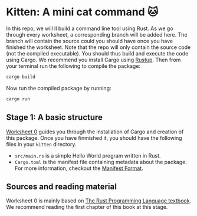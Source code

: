 # Kitten: A mini cat command 🐱

In this repo, we will ll build a command line tool using Rust.
As we go through every worksheet, a corresponding branch will be added here.
The branch will contain the source could you should have once you have finished the worksheet.
Note that the repo will only contain the source code (not the compiled executable).
You should thus build and execute the code using Cargo.
We recommend you install Cargo using [Rustup](https://rustup.rs#). 
Then from your terminal run the following to compile the package:

```bash
cargo build 
```

Now run the compiled package by running:

```bash
cargo run
```

## Stage 1: A basic structure

[Worksheet 0](https://docs.google.com/document/d/1-Whyq8QIRzTl00rSeeeO70deLPhB3_tEREvbEE2ALkE/edit?usp=sharing) guides you through the installation of Cargo and creation of this package.
Once you have finmished it, you should have the following files in your `kitten` directory.

* `src/main.rs` is a simple Hello World program written in Rust.
* `Cargo.toml` is the manifest file containing metadata about the package. For more information, checkout the [Manifest Format](https://doc.rust-lang.org/cargo/reference/manifest.html).

## Sources and reading material

Worksheet 0 is mainly based on [The Rust Programming Language textbook](https://doc.rust-lang.org/book/).
We recommend reading the first chapter of this book at this stage.
